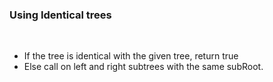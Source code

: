 ### Using Identical trees
​
- If the tree is identical with the given tree, return true
- Else call on left and right subtrees with the same subRoot.